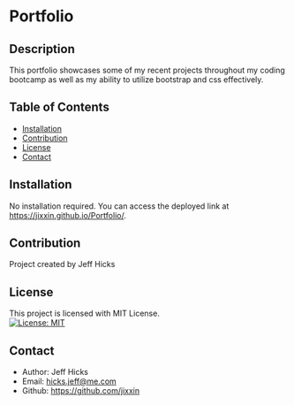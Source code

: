 # Portfolio

## Description
This portfolio showcases some of my recent projects throughout my coding bootcamp as well as my ability to utilize bootstrap and css effectively.  

## Table of Contents
- [Installation](#installation)
- [Contribution](#contribution)
- [License](#license)
- [Contact](#contact)

## Installation
No installation required. You can access the deployed link at https://jixxin.github.io/Portfolio/. 

## Contribution
Project created by Jeff Hicks

## License
This project is licensed with MIT License.<br>
[![License: MIT](https://img.shields.io/badge/License-MIT-yellow.svg)](https://opensource.org/licenses/MIT)

## Contact
- Author: Jeff Hicks
- Email: hicks.jeff@me.com
- Github: https://github.com/jixxin